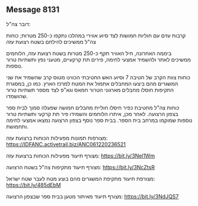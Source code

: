 ## Message 8131

דובר צה"ל:

קרבות עזים עם חוליות חמושות לצד סיוע אווירי במהלכו נתקפו כ-250 מטרות; כוחות צה"ל ממשיכים להילחם בשטח רצועת עזה

ביממה האחרונה, חיל האוויר תקף כ-250 מטרות בשטח רצועת עזה, הלוחמים ממשיכים לאתר ולהשמיד אמצעי לחימה, פירים תת קרקעיים, מטעני נפץ ותשתיות טרור נוספות.

כוחות צוות הקרב של חטיבה 7 וסיוע האש החטיבתי הכווינו מטוס קרב שהשמיד את שני המשגרים מהם ביצעו המחבלים אתמול את המטח למרכז הארץ.
כמו כן, במסגרת התקיפות חוסלו מחבלים מארגוני הטרור חמאס וגא"פ לצד מספר תשתיות טרור שהושמדו.

כוחות צה"ל מחטיבת כפיר חיסלו חוליית מחבלים חמושה שפעלה סמוך לבית ספר בצפון הרצועה. לאחר מכן, איתרו הלוחמים והשמידו פיר תת קרקעי ותשתיות טרור נוספות שמוקמו במרחב בית הספר. בבית ספר נוסף בצפון הרצועה נמצאו אמצעי לחימה ותחמושת.

מצורפות תמונות מפעילות הכוחות ברצועת עזה: https://IDFANC.activetrail.biz/ANC061220236521

מצורף תיעוד מפעילות הכוחות ברצועת עזה: https://bit.ly/3Nel1Wm

מצורף תיעוד מתקיפות צה"ל בשטח הרצועה: https://bit.ly/3NcZtsR

מצורפת תיעוד מתקיפת המשגרים מהם בוצע מטח לעבר שטח ישראל: https://bit.ly/485dEbM

מצורף תיעוד מאיתור מטען בבית ספר שבצפון הרצועה: https://bit.ly/3NdJQS7

